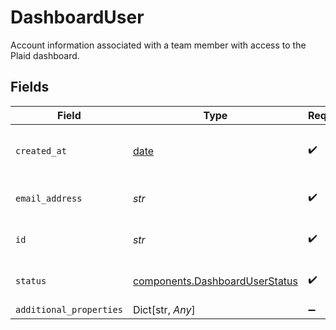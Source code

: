 # DashboardUser

Account information associated with a team member with access to the Plaid dashboard.


## Fields

| Field                                                                            | Type                                                                             | Required                                                                         | Description                                                                      | Example                                                                          |
| -------------------------------------------------------------------------------- | -------------------------------------------------------------------------------- | -------------------------------------------------------------------------------- | -------------------------------------------------------------------------------- | -------------------------------------------------------------------------------- |
| `created_at`                                                                     | [date](https://docs.python.org/3/library/datetime.html#date-objects)             | :heavy_check_mark:                                                               | An ISO8601 formatted timestamp.                                                  | 2020-07-24T03:26:02Z                                                             |
| `email_address`                                                                  | *str*                                                                            | :heavy_check_mark:                                                               | A valid email address.                                                           | user@example.com                                                                 |
| `id`                                                                             | *str*                                                                            | :heavy_check_mark:                                                               | ID of the associated user.                                                       | 54350110fedcbaf01234ffee                                                         |
| `status`                                                                         | [components.DashboardUserStatus](../../models/components/dashboarduserstatus.md) | :heavy_check_mark:                                                               | The current status of the user.                                                  | active                                                                           |
| `additional_properties`                                                          | Dict[str, *Any*]                                                                 | :heavy_minus_sign:                                                               | N/A                                                                              |                                                                                  |